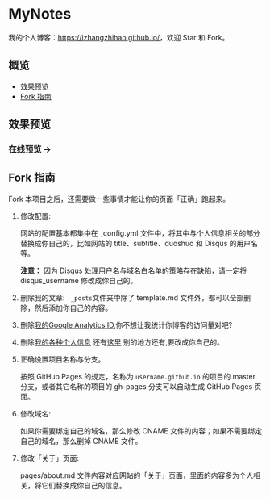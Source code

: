 # MyNotes

我的个人博客：<https://izhangzhihao.github.io/>，欢迎 Star 和 Fork。

## 概览

* [效果预览](#效果预览)
* [Fork 指南](#fork-指南)

## 效果预览

### [在线预览 &rarr;](https://izhangzhihao.github.io/)

## Fork 指南

Fork 本项目之后，还需要做一些事情才能让你的页面「正确」跑起来。

1. 修改配置:

   网站的配置基本都集中在 \_config.yml 文件中，将其中与个人信息相关的部分替换成你自己的，比如网站的 title、subtitle、duoshuo 和 Disqus 的用户名等。

   **注意：** 因为 Disqus 处理用户名与域名白名单的策略存在缺陷，请一定将 disqus\_username 修改成你自己的。
   
2. 删除我的文章:
   `_posts`文件夹中除了 template.md 文件外，都可以全部删除，然后添加你自己的内容。

3. 删除[我的Google Analytics ID](https://github.com/izhangzhihao/izhangzhihao.github.io/blob/master/_includes/footer.html#L44-L53),你不想让我统计你博客的访问量对吧?

4. 删除[我的各种个人信息](https://github.com/izhangzhihao/izhangzhihao.github.io/blob/master/_config.yml) 还有[这里](https://github.com/izhangzhihao/izhangzhihao.github.io/blob/master/pages/about.md) 别的地方还有,要改成你自己的。

5. 正确设置项目名称与分支。

   按照 GitHub Pages 的规定，名称为 `username.github.io` 的项目的 master 分支，或者其它名称的项目的 gh-pages 分支可以自动生成 GitHub Pages 页面。

6. 修改域名:

   如果你需要绑定自己的域名，那么修改 CNAME 文件的内容；如果不需要绑定自己的域名，那么删掉 CNAME 文件。


7. 修改「关于」页面:

   pages/about.md 文件内容对应网站的「关于」页面，里面的内容多为个人相关，将它们替换成你自己的信息。

